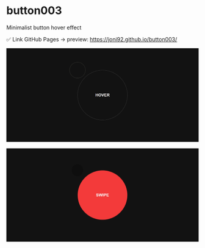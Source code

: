 # button003
Minimalist button hover effect


✅ Link GitHub Pages -> preview: https://joni92.github.io/button003/


![preview.png](https://github.com/Joni92/button003/blob/main/preview01.png)

![preview.png](https://github.com/Joni92/button003/blob/main/preview02.png)
